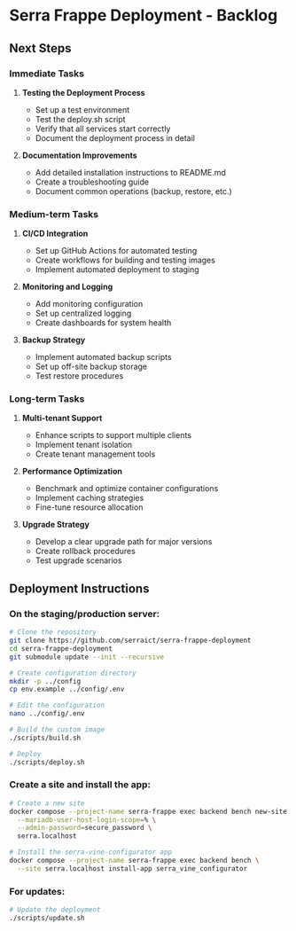 # Serra Frappe Deployment - Backlog

## Next Steps

### Immediate Tasks

1. **Testing the Deployment Process**
   - Set up a test environment
   - Test the deploy.sh script
   - Verify that all services start correctly
   - Document the deployment process in detail

3. **Documentation Improvements**
   - Add detailed installation instructions to README.md
   - Create a troubleshooting guide
   - Document common operations (backup, restore, etc.)

### Medium-term Tasks

1. **CI/CD Integration**
   - Set up GitHub Actions for automated testing
   - Create workflows for building and testing images
   - Implement automated deployment to staging

2. **Monitoring and Logging**
   - Add monitoring configuration
   - Set up centralized logging
   - Create dashboards for system health

3. **Backup Strategy**
   - Implement automated backup scripts
   - Set up off-site backup storage
   - Test restore procedures

### Long-term Tasks

1. **Multi-tenant Support**
   - Enhance scripts to support multiple clients
   - Implement tenant isolation
   - Create tenant management tools

2. **Performance Optimization**
   - Benchmark and optimize container configurations
   - Implement caching strategies
   - Fine-tune resource allocation

3. **Upgrade Strategy**
   - Develop a clear upgrade path for major versions
   - Create rollback procedures
   - Test upgrade scenarios

## Deployment Instructions

### On the staging/production server:

```bash
# Clone the repository
git clone https://github.com/serraict/serra-frappe-deployment
cd serra-frappe-deployment
git submodule update --init --recursive

# Create configuration directory
mkdir -p ../config
cp env.example ../config/.env

# Edit the configuration
nano ../config/.env

# Build the custom image
./scripts/build.sh

# Deploy
./scripts/deploy.sh
```

### Create a site and install the app:

```bash
# Create a new site
docker compose --project-name serra-frappe exec backend bench new-site \
  --mariadb-user-host-login-scope=% \
  --admin-password=secure_password \
  serra.localhost

# Install the serra-vine-configurator app
docker compose --project-name serra-frappe exec backend bench \
  --site serra.localhost install-app serra_vine_configurator
```

### For updates:

```bash
# Update the deployment
./scripts/update.sh
```
